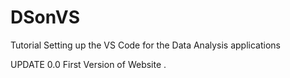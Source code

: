# DSonVS
Tutorial Setting up the VS Code for the Data Analysis applications

UPDATE 0.0
First Version of Website .

